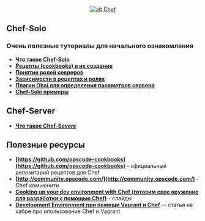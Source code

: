 <p align="center">
  <a href="http://opscode.com" target="_blank">
    <img  style="max-width:100%;"
          alt="alt Chef"
          src="https://raw.github.com/uran1980/web-dev-blog/master/Chef/images/chef-2.png" />
  </a>
</p>


## Chef-Solo
### Очень полезные туториалы для начального ознакомления
* **[Что такое Chef-Solo](http://leopard.in.ua/2013/01/03/chef-solo-getting-started-part-1/)**
* **[Рецепты (cookbooks) и их создание](http://leopard.in.ua/2013/01/04/chef-solo-getting-started-part-2/)**
* **[Понятие ролей севреров](http://leopard.in.ua/2013/01/06/chef-solo-getting-started-part-3/)**
* **[Зависимости в рецептах и ролях](http://leopard.in.ua/2013/01/11/chef-solo-getting-started-part-4/)**
* **[Плагин Ohai для определения параметров сервера](http://leopard.in.ua/2013/01/25/chef-solo-getting-started-part-5/)**
* **[Chef-Solo примеры](https://github.com/le0pard/chef-solo-example)**


## Chef-Server
* **[Что такое Chef-Severe](http://leopard.in.ua/2013/02/16/chef-server-getting-started-part-1/)**


## Полезные ресурсы
* **[https://github.com/opscode-cookbooks](https://github.com/opscode-cookbooks)** - официальный репозитарий рецептов для Chef
* **[http://community.opscode.com/](http://community.opscode.com/)** - Chef комьюнити
* **[Cooking up your dev environment with Chef (готовим свое оружение для разработки с помощью Chef)](http://www.slideshare.net/astead/cooking-up-your-dev-environment-with-chef)** - слайды
* **[Development Environment при помощи Vagrant и Chef](http://habrahabr.ru/post/178797/)** -- статья на хабре про ипользование Chef и Vagrant
